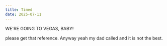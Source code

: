 ```yaml
---
title: Timed
date: 2025-07-11
---
```


WE'RE GOING TO VEGAS, BABY!

please get that reference. Anyway yeah my dad called and it is not the best.